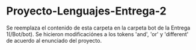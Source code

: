 # Proyecto-Lenguajes-Entrega-2

Se reemplaza el contenido de esta carpeta en la carpeta bot de la Entrega 1(/Bot/bot).
Se hicieron modificaciónes a los tokens 'and', 'or' y 'different' de acuerdo al enunciado del proyecto.
